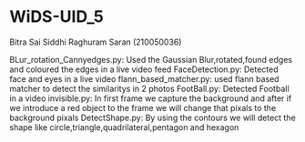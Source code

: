 # WiDS-UID_5

Bitra Sai Siddhi Raghuram Saran (210050036)

BLur_rotation_Cannyedges.py:
 Used the Gaussian Blur,rotated,found edges and coloured the edges in a live video feed
FaceDetection.py:
 Detected face and eyes in a live video
flann_based_matcher.py:
 used flann based matcher to detect the similaritys in 2 photos
FootBall.py:
 Detected Football in a video
invisible.py:
 In first frame we capture the background and after if we introduce a red object to the frame we will change that pixals to the background pixals
DetectShape.py:
 By using the contours we will detect the shape like circle,triangle,quadrilateral,pentagon and hexagon
 
